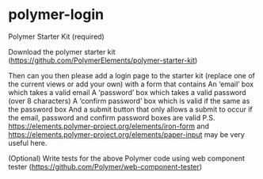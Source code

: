 # polymer-login

Polymer Starter Kit (required)

Download the polymer starter kit (https://github.com/PolymerElements/polymer-starter-kit)
 
Then can you then please add a login page to the starter kit (replace one of the current views or add your own) with a form that contains
An ‘email’ box which takes a valid email
A ‘password’ box which takes a valid password (over 8 characters)
A ‘confirm password’ box which is valid if the same as the password box
And a submit button that only allows a submit to occur if the email, password and confirm password boxes are valid
P.S. https://elements.polymer-project.org/elements/iron-form and https://elements.polymer-project.org/elements/paper-input may be very useful here.

(Optional) Write tests for the above Polymer code using web component tester (https://github.com/Polymer/web-component-tester)
